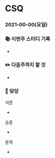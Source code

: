 # CSQ

### 2021-00-00(요일)

### :books: 이번주 스터디 기록

- 



### :pencil2: 다음주까지 할 것

- 



### :school_satchel: 담당

석준

- 

승훈

- 

윤하

- 
